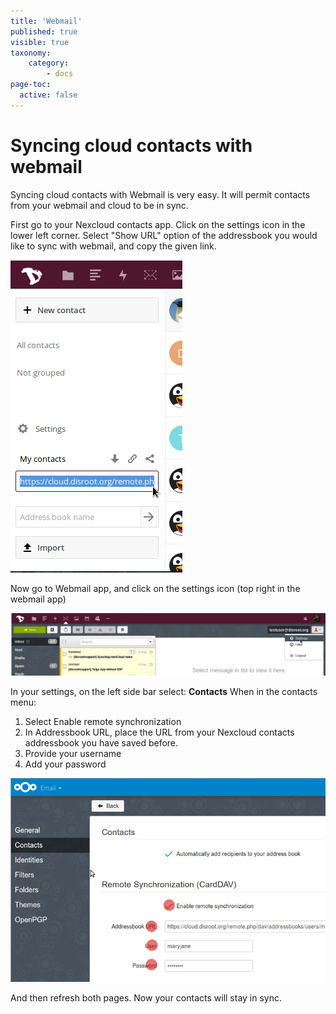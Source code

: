 ```yaml
---
title: 'Webmail'
published: true
visible: true
taxonomy:
    category:
        - docs
page-toc:
  active: false
---
```

# Syncing cloud contacts with webmail
Syncing cloud contacts with Webmail is very easy. It will permit contacts from your webmail and cloud to be in sync.

First go to your Nexcloud contacts app. Click on the settings icon in the lower left corner.
Select "Show URL" option of the addressbook you would like to sync with webmail, and copy the given link.

![](en/webmail_import_contacts1.png)


Now go to Webmail app, and click on the settings icon (top right in the webmail app)

![](en/webmail_import_contacts2.png)

In your settings, on the left side bar select: **Contacts**
When in the contacts menu:

1. Select Enable remote synchronization
2. In Addressbook URL, place the URL from your Nexcloud contacts addressbook you have saved before.
3. Provide your username
4. Add your password

![](en/webmail_import_contacts3.png)

And then refresh both pages. Now your contacts will stay in sync.
